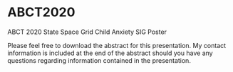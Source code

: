 # ABCT2020
ABCT 2020 State Space Grid Child Anxiety SIG Poster

Please feel free to download the abstract for this presentation.  My contact information is included at the end of the abstract should you have any questions regarding information contained in the presentation.  

